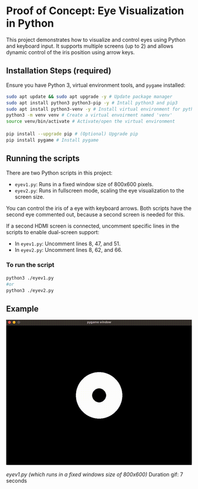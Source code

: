 # Proof of Concept: Eye Visualization in Python

This project demonstrates how to visualize and control eyes using Python and keyboard input. It supports multiple screens (up to 2) and allows dynamic control of the iris position using arrow keys.


## Installation Steps (required)

Ensure you have Python 3, virtual environment tools, and `pygame` installed:

```bash
sudo apt update && sudo apt upgrade -y # Update package manager
sudo apt install python3 python3-pip -y # Intall python3 and pip3
sudo apt install python3-venv -y # Install virtual environment for python
python3 -m venv venv # Create a virtual envoirment named 'venv'
source venv/bin/activate # Activate/open the virtual environment

pip install --upgrade pip # (Optional) Upgrade pip
pip install pygame # Install pygame
```

## Running the scripts

There are two Python scripts in this project:

- ```eyev1.py```: Runs in a fixed window size of 800x600 pixels.
- ```eyev2.py```: Runs in fullscreen mode, scaling the eye visualization to the screen size.

You can control the iris of a eye with keyboard arrows. Both scripts have the second eye commented out, because a second screen is needed for this. 

If a second HDMI screen is connected, uncomment specific lines in the scripts to enable dual-screen support:
- In ```eyev1.py```: Uncomment lines 8, 47, and 51.
- In ```eyev2.py```: Uncomment lines 8, 62, and 66.

### To run the script
```bash
python3 ./eyev1.py 
#or
python3 ./eyev2.py
```

## Example
![eye-python-example](./eye_python.gif)

*eyev1.py (which runs in a fixed windows size of 800x600)* Duration gif: 7 seconds
